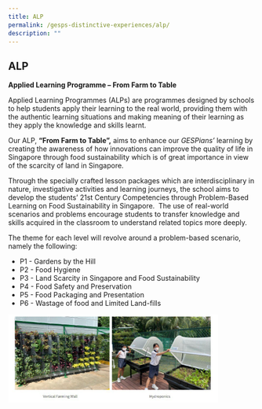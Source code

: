 ```yaml
---
title: ALP
permalink: /gesps-distinctive-experiences/alp/
description: ""
---
```

## ALP

**Applied Learning Programme – From Farm to Table**

Applied Learning Programmes (ALPs) are programmes designed by schools to help students apply their learning to the real world, providing them with the authentic learning situations and making meaning of their learning as they apply the knowledge and skills learnt.

Our ALP, **“From Farm to Table”,** aims to enhance our _GESPians’_ learning by creating the awareness of how innovations can improve the quality of life in Singapore through food sustainability which is of great importance in view of the scarcity of land in Singapore.

Through the specially crafted lesson packages which are interdisciplinary in nature, investigative activities and learning journeys, the school aims to develop the students’ 21st Century Competencies through Problem-Based Learning on Food Sustainability in Singapore.  The use of real-world scenarios and problems encourage students to transfer knowledge and skills acquired in the classroom to understand related topics more deeply.

The theme for each level will revolve around a problem-based scenario, namely the following:

* P1 - Gardens by the Hill
* P2 - Food Hygiene
* P3 - Land Scarcity in Singapore and Food Sustainability
* P4 - Food Safety and Preservation
* P5 - Food Packaging and Presentation
* P6 - Wastage of food and Limited Land-fills

<img src="/images/photo1668927626.jpeg" style="width:85%">